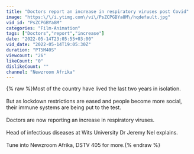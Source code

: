 ```yaml
---
title: "Doctors report an increase in respiratory viruses post Covid"
image: "https:\/\/i.ytimg.com\/vi\/PsZCPGBYa8M\/hqdefault.jpg"
vid_id: "PsZCPGBYa8M"
categories: "Film-Animation"
tags: ["Doctors","report","increase"]
date: "2022-05-14T23:05:55+03:00"
vid_date: "2022-05-14T19:05:30Z"
duration: "PT5M40S"
viewcount: "26"
likeCount: "0"
dislikeCount: ""
channel: "Newzroom Afrika"
---
```

{% raw %}Most of the country have lived the last two years in isolation.<br /><br />But as lockdown restrictions are eased and people become more social, their immune systems are being put to the test.<br /><br />Doctors are now reporting an increase in respiratory viruses.<br /><br /> Head of infectious diseases at Wits University Dr Jeremy Nel explains.<br /><br />Tune into Newzroom Afrika, DSTV 405 for more.{% endraw %}
